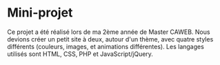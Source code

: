 # Mini-projet

Ce projet a été réalisé lors de ma 2ème année de Master CAWEB. Nous devions créer un petit site à deux, autour d'un thème, avec quatre styles différents (couleurs, images, et animations différentes).
Les langages utilisés sont HTML, CSS, PHP et JavaScript/jQuery.
